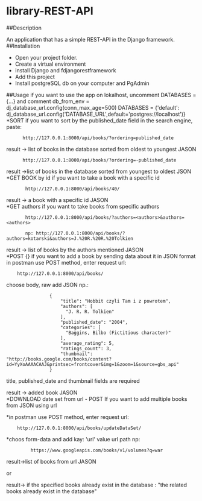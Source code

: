 # library-REST-API

##Description

An application that has a simple REST-API in the Django framework.
##Installation
* Open your project folder.
* Create a virtual environment
* install Django and fdjangorestframework
* Add this project
* Install postgreSQL db on your computer and PgAdmin

##Usage
if you want to use the app on lokalhost, uncomment DATABASES = {...} and comment
db_from_env = dj_database_url.config(conn_max_age=500)
DATABASES = {'default': dj_database_url.config('DATABASE_URL',default='postgres://localhost')}
*SORT
if you want to sort by the published_date field in the search engine, paste:
  
          http://127.0.0.1:8000/api/books/?ordering=published_date
          
   result -> list of books in the database sorted from oldest to youngest JASON
      
          http://127.0.0.1:8000/api/books/?ordering=-published_date
          
   result ->list of books in the database sorted from youngest to oldest JSON
*GET BOOK by id
  if you want to take a book with a specific id
  
           http://127.0.0.1:8000/api/books/40/
           
   result -> a book with a specific id JASON  
*GET authors
  if you want to take books from specific authors
  
           http://127.0.0.1:8000/api/books/?authors=<authors>&authors=<authors>
           
           np: http://127.0.0.1:8000/api/books/?authors=kotarski&authors=J.%20R.%20R.%20Tolkien
           
   result -> list of books by the authors mentioned JASON  
*POST {} 
if you want to add a book by sending data about it in JSON format
        in postman use POST method, enter request url: 
        
        http://127.0.0.1:8000/api/books/     
  choose body, raw add JSON np.:
            
                    {
                        "title": "Hobbit czyli Tam i z powrotem",
                        "authors": [
                          "J. R. R. Tolkien"
                        ],
                        "published_date": "2004",
                        "categories": [
                          "Baggins, Bilbo (Fictitious character)"
                        ],
                        "average_rating": 5,
                        "ratings_count": 3,
                        "thumbnail": "http://books.google.com/books/content?id=YyXoAAAACAAJ&printsec=frontcover&img=1&zoom=1&source=gbs_api"
                    }
                    
   title, published_date and thumbnail fields are required
   
   result -> added book JASON          
*DOWNLOAD date set from url - POST
If you want to add multiple books from JSON using url

   *in postman use POST method, enter request url:
  
        http://127.0.0.1:8000/api/books/updateDataSet/

   *choos form-data and add kay: 'url' value url path np:
     
             https://www.googleapis.com/books/v1/volumes?q=war
             
     
   result->list of books from url JASON
     
   or
     
   result-> if the specified books already exist in the database : "the related books already exist in the database"
